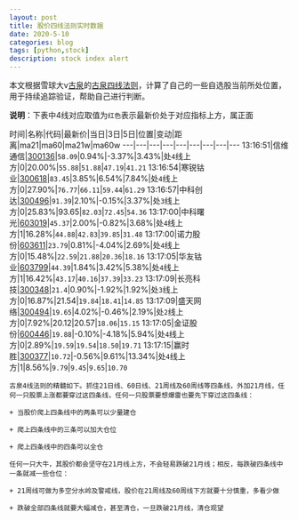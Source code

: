 ```yaml
---
layout: post
title: 股价四线法则实时数据
date: 2020-5-10
categories: blog
tags: [python,stock]
description: stock index alert
---
```



本文根据雪球大v[古泉](https://xueqiu.com/u/7148646888)的[古泉四线法则](https://xueqiu.com/7148646888/130498192)，计算了自己的一些自选股当前所处位置，用于持续追踪验证，帮助自己进行判断。

**说明**：下表中4线对应取值为`红色`表示最新价处于对应指标上方，属正面

时间|名称|代码|最新价|当日|3日|5日|位置|变动|距离|ma21|ma60|ma21w|ma60w
---|---|---|---|---|---|---|---|---
13:16:51|信维通信|[300136](https://xueqiu.com/S/SZ300136)|`58.09`|0.94%|-3.37%|3.43%|处`4`线上方|0|20.00%|`55.88`|`51.88`|`47.19`|`41.21`
13:16:54|寒锐钴业|[300618](https://xueqiu.com/S/SZ300618)|`83.45`|3.85%|6.54%|7.84%|处`4`线上方|0|27.90%|`76.77`|`66.11`|`59.44`|`61.29`
13:16:57|中科创达|[300496](https://xueqiu.com/S/SZ300496)|`91.39`|2.10%|-0.15%|3.37%|处`3`线上方|0|25.83%|93.65|`82.03`|`72.45`|`54.36`
13:17:00|中科曙光|[603019](https://xueqiu.com/S/SH603019)|`45.37`|2.00%|-0.82%|3.68%|处`4`线上方|1|16.28%|`44.88`|`42.83`|`39.85`|`31.48`
13:17:00|诺力股份|[603611](https://xueqiu.com/S/SH603611)|`23.79`|0.81%|-4.04%|2.69%|处`4`线上方|0|15.48%|`22.59`|`21.88`|`20.36`|`18.16`
13:17:05|华友钴业|[603799](https://xueqiu.com/S/SH603799)|`44.39`|1.84%|3.42%|5.38%|处`4`线上方|1|16.42%|`43.17`|`40.16`|`37.39`|`33.23`
13:17:09|长亮科技|[300348](https://xueqiu.com/S/SZ300348)|`21.4`|0.90%|-1.92%|1.92%|处`3`线上方|0|16.87%|21.54|`19.84`|`18.41`|`14.85`
13:17:09|盛天网络|[300494](https://xueqiu.com/S/SZ300494)|`19.65`|4.02%|-0.46%|2.19%|处`2`线上方|0|7.92%|20.12|20.57|`18.06`|`15.15`
13:17:05|金证股份|[600446](https://xueqiu.com/S/SH600446)|`19.88`|-0.10%|-4.18%|5.94%|处`4`线上方|0|2.89%|`19.59`|`19.54`|`18.50`|`19.71`
13:17:15|赢时胜|[300377](https://xueqiu.com/S/SZ300377)|`10.72`|-0.56%|9.61%|13.34%|处`4`线上方|1|8.56%|`9.79`|`9.45`|`9.65`|`10.70`

```
古泉4线法则的精髓如下。抓住21日线、60日线、21周线及60周线等四条线，外加21月线，任何一只股票上涨都要穿过这四条线，任何一只股票要想爆雷也要先下穿过这四条线：

+ 当股价爬上四条线中的两条可以少量建仓

+ 爬上四条线中的三条可以加大仓位

+ 爬上四条线中的四条可以全仓

任何一只大牛，其股价都会坚守在21月线上方，不会轻易跌破21月线；相反，每跌破四条线中一条就减一些仓位：

+ 21周线可做为多空分水岭及警戒线，股价在21周线及60周线下方就要十分慎重，多看少做

+ 跌破全部四条线就要大幅减仓，甚至清仓，一旦跌破21月线，清仓观望
```